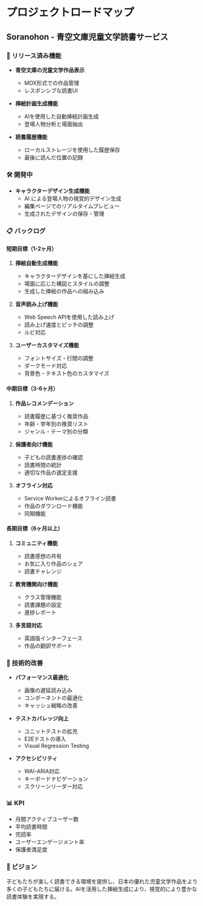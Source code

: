 # プロジェクトロードマップ

## Soranohon - 青空文庫児童文学読書サービス

### 🚀 リリース済み機能

- **青空文庫の児童文学作品表示**
  - MDX形式での作品管理
  - レスポンシブな読書UI
  
- **挿絵計画生成機能**
  - AIを使用した自動挿絵計画生成
  - 登場人物分析と場面抽出
  
- **読書履歴機能**
  - ローカルストレージを使用した履歴保存
  - 最後に読んだ位置の記録

### 🛠️ 開発中

- **キャラクターデザイン生成機能**
  - AI による登場人物の視覚的デザイン生成
  - 編集ページでのリアルタイムプレビュー
  - 生成されたデザインの保存・管理

### 📋 バックログ

#### 短期目標（1-2ヶ月）

1. **挿絵自動生成機能**
   - キャラクターデザインを基にした挿絵生成
   - 場面に応じた構図とスタイルの調整
   - 生成した挿絵の作品への組み込み

2. **音声読み上げ機能**
   - Web Speech APIを使用した読み上げ
   - 読み上げ速度とピッチの調整
   - ルビ対応

3. **ユーザーカスタマイズ機能**
   - フォントサイズ・行間の調整
   - ダークモード対応
   - 背景色・テキスト色のカスタマイズ

#### 中期目標（3-6ヶ月）

1. **作品レコメンデーション**
   - 読書履歴に基づく推奨作品
   - 年齢・学年別の推奨リスト
   - ジャンル・テーマ別の分類

2. **保護者向け機能**
   - 子どもの読書進捗の確認
   - 読書時間の統計
   - 適切な作品の選定支援

3. **オフライン対応**
   - Service Workerによるオフライン読書
   - 作品のダウンロード機能
   - 同期機能

#### 長期目標（6ヶ月以上）

1. **コミュニティ機能**
   - 読書感想の共有
   - お気に入り作品のシェア
   - 読書チャレンジ

2. **教育機関向け機能**
   - クラス管理機能
   - 読書課題の設定
   - 進捗レポート

3. **多言語対応**
   - 英語版インターフェース
   - 作品の翻訳サポート

### 🔧 技術的改善

- **パフォーマンス最適化**
  - 画像の遅延読み込み
  - コンポーネントの最適化
  - キャッシュ戦略の改善

- **テストカバレッジ向上**
  - ユニットテストの拡充
  - E2Eテストの導入
  - Visual Regression Testing

- **アクセシビリティ**
  - WAI-ARIA対応
  - キーボードナビゲーション
  - スクリーンリーダー対応

### 📊 KPI

- 月間アクティブユーザー数
- 平均読書時間
- 完読率
- ユーザーエンゲージメント率
- 保護者満足度

### 🎯 ビジョン

子どもたちが楽しく読書できる環境を提供し、日本の優れた児童文学作品をより多くの子どもたちに届ける。AIを活用した挿絵生成により、視覚的により豊かな読書体験を実現する。